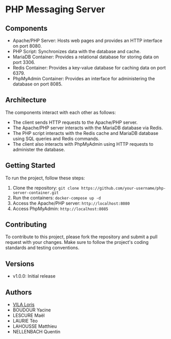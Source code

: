 # PHP Messaging Server

## Components
* Apache/PHP Server: Hosts web pages and provides an HTTP interface on port 8080.
* PHP Script: Synchronizes data with the database and cache.
* MariaDB Container: Provides a relational database for storing data on port 3306.
* Redis Container: Provides a key-value database for caching data on port 6379.
* PhpMyAdmin Container: Provides an interface for administering the database on port 8085.

## Architecture
The components interact with each other as follows:
* The client sends HTTP requests to the Apache/PHP server.
* The Apache/PHP server interacts with the MariaDB database via Redis.
* The PHP script interacts with the Redis cache and MariaDB database using SQL queries and Redis commands.
* The client also interacts with PhpMyAdmin using HTTP requests to administer the database.

## Getting Started
To run the project, follow these steps:
1. Clone the repository: `git clone https://github.com/your-username/php-server-container.git`
3. Run the containers: `docker-compose up -d`
4. Access the Apache/PHP server: `http://localhost:8080`
5. Access PhpMyAdmin: `http://localhost:8085`

## Contributing
To contribute to this project, please fork the repository and submit a pull request with your changes. Make sure to follow the project's coding standards and testing conventions.

## Versions
* v1.0.0: Initial release

## Authors
* [VILA Loris](https://github.com/lorisvila)
* BOUDOUR Yacine 
* LESCURE Maël
* LAURIE Téo
* LAHOUSSE Matthieu
* NELLENBACH Quentin

